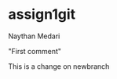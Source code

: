 # assign1git
Naythan Medari

"First comment" 


T h i s   i s   a   c h a n g e   o n   n e w b r a n c h 
 
 
